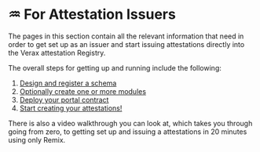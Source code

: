 # ♒ For Attestation Issuers

The pages in this section contain all the relevant information that need in order to get set up as an issuer and start issuing attestations directly into the Verax attestation Registry.

The overall steps for getting up and running include the following:

1. [Design and register a schema](create-a-schema.md)
2. [Optionally create one or more modules](create-a-module.md)
3. [Deploy your portal contract](create-a-portal.md)
4. [Start creating your attestations!](create-an-attestation.md)

There is also a video walkthrough you can look at, which takes you through going from zero, to getting set up and issuing a attestations in 20 minutes using only Remix.
